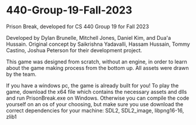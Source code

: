 # 440-Group-19-Fall-2023
Prison Break, developed for CS 440 Group 19 for Fall 2023

Developed by Dylan Brunelle, Mitchell Jones, Daniel Kim, and Dua'a Hussain.
Original concept by Saikrishna Yadavalli, Hassam Hussain, Tommy Castino, Joshua Peterson for their development project.

This game was designed from scratch, without an engine, in order to learn about the game making process from the bottom up. All assets were drawn by the team.

If you have a windows pc, the game is already built for you! To play the game, download the x64 file which contains the necessary assets and dlls and run PrisonBreak.exe on Windows. Otherwise you can compile the code yourself on an os of your choosing, but make sure you use download the correct dependencies for your machine: SDL2, SDL2_image, libpng16-16, zlib1

